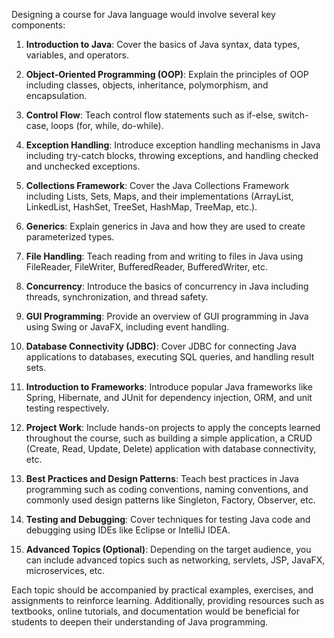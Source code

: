 Designing a course for Java language would involve several key components:

1. **Introduction to Java**: Cover the basics of Java syntax, data types, variables, and operators.

2. **Object-Oriented Programming (OOP)**: Explain the principles of OOP including classes, objects, inheritance, polymorphism, and encapsulation.

3. **Control Flow**: Teach control flow statements such as if-else, switch-case, loops (for, while, do-while).

4. **Exception Handling**: Introduce exception handling mechanisms in Java including try-catch blocks, throwing exceptions, and handling checked and unchecked exceptions.

5. **Collections Framework**: Cover the Java Collections Framework including Lists, Sets, Maps, and their implementations (ArrayList, LinkedList, HashSet, TreeSet, HashMap, TreeMap, etc.).

6. **Generics**: Explain generics in Java and how they are used to create parameterized types.

7. **File Handling**: Teach reading from and writing to files in Java using FileReader, FileWriter, BufferedReader, BufferedWriter, etc.

8. **Concurrency**: Introduce the basics of concurrency in Java including threads, synchronization, and thread safety.

9. **GUI Programming**: Provide an overview of GUI programming in Java using Swing or JavaFX, including event handling.

10. **Database Connectivity (JDBC)**: Cover JDBC for connecting Java applications to databases, executing SQL queries, and handling result sets.

11. **Introduction to Frameworks**: Introduce popular Java frameworks like Spring, Hibernate, and JUnit for dependency injection, ORM, and unit testing respectively.

12. **Project Work**: Include hands-on projects to apply the concepts learned throughout the course, such as building a simple application, a CRUD (Create, Read, Update, Delete) application with database connectivity, etc.

13. **Best Practices and Design Patterns**: Teach best practices in Java programming such as coding conventions, naming conventions, and commonly used design patterns like Singleton, Factory, Observer, etc.

14. **Testing and Debugging**: Cover techniques for testing Java code and debugging using IDEs like Eclipse or IntelliJ IDEA.

15. **Advanced Topics (Optional)**: Depending on the target audience, you can include advanced topics such as networking, servlets, JSP, JavaFX, microservices, etc.

Each topic should be accompanied by practical examples, exercises, and assignments to reinforce learning. Additionally, providing resources such as textbooks, online tutorials, and documentation would be beneficial for students to deepen their understanding of Java programming.
